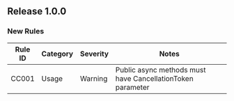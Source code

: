 ## Release 1.0.0

### New Rules

Rule ID | Category | Severity | Notes
--------|----------|----------|-------
CC001 | Usage | Warning | Public async methods must have CancellationToken parameter
